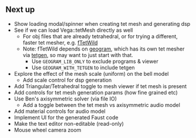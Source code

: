 ## Next up

- Show loading modal/spinner when creating tet mesh and generating dsp
- See if we can load Vega::tetMesh directly as well
  - For obj files that are already tetrahedral, or for trying a different, faster tet mesher, e.g. [fTetWild](https://github.com/wildmeshing/fTetWild)
  - Note: fTetWild depends on [geogram](https://github.com/BrunoLevy/geogram),
    which has its own tet mesher via
    [tetgen](https://github.com/ufz/tetgen),
    so may want to just start with that.
    - Use `GEOGRAM_LIB_ONLY` to exclude programs & viewer
    - Use `GEOGRAM_WITH_TETGEN` to include tetgen
- Explore the effect of the mesh scale (uniform) on the bell model
  - Add scale control for dsp generation
- Add Triangular/Tetrahedral toggle to mesh viewer if tet mesh is present
- Add controls for tet mesh generation params (how fine grained etc)
- Use Ben's axisymmetric solver (via file IO)
  - Add a toggle between the tet mesh vs axisymmetric audio model
- Add material controls for audio model
- Implement UI for the generated Faust code
- Make the text editor non-editable (read-only)
- Mouse wheel camera zoom

